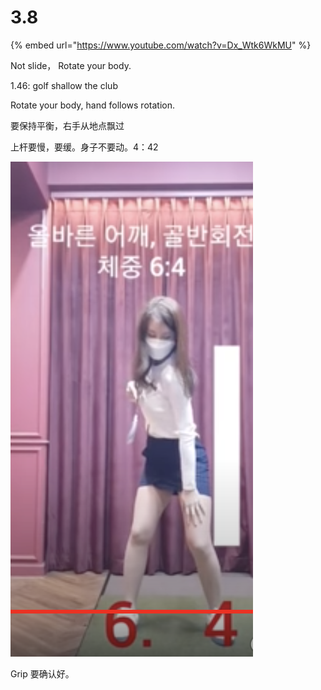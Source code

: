 # 3.8

{% embed url="https://www.youtube.com/watch?v=Dx_Wtk6WkMU" %}



Not slide， Rotate your body.&#x20;

1.46:  golf shallow the club

Rotate your body, hand follows rotation.&#x20;

要保持平衡，右手从地点飘过

上杆要慢，要缓。身子不要动。4：42



![](<.gitbook/assets/Screen Shot 2022-03-08 at 8.51.55 PM.png>)&#x20;



Grip 要确认好。
